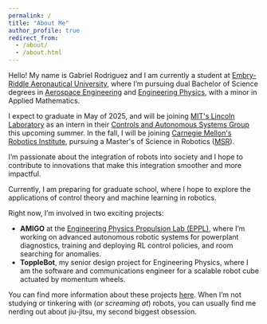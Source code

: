 ```yaml
---
permalink: /
title: "About Me"
author_profile: true
redirect_from: 
  - /about/
  - /about.html
---
```


Hello! My name is Gabriel Rodriguez and I am currently a student at [Embry-Riddle Aeronautical University](https://erau.edu/), where I’m pursuing dual Bachelor of Science degrees in [Aerospace Engineering](https://daytonabeach.erau.edu/college-engineering/aerospace) and [Engineering Physics](https://daytonabeach.erau.edu/college-arts-sciences/physical-sciences), with a minor in Applied Mathematics. 

I expect to graduate in May of 2025, and will be joining [MIT's Lincoln Laboratory](https://www.ll.mit.edu/) as an intern in their [Controls and Autonomous Systems Group](https://www.ll.mit.edu/r-d/engineering/control-and-autonomous-systems-engineering) this upcoming summer. In the fall, I will be joining [Carnegie Mellon's Robotics Institute](https://www.ri.cmu.edu/), pursuing a Master's of Science in Robotics ([MSR](https://www.ri.cmu.edu/education/academic-programs/master-of-science-robotics/)).  

I’m passionate about the integration of robots into society and I hope to contribute to innovations that make this integration smoother and more impactful. 

Currently, I am preparing for graduate school, where I hope to explore the applications of control theory and machine learning in robotics. 

Right now, I’m involved in two exciting projects:
- **AMIGO** at the [Engineering Physics Propulsion Lab (EPPL)](https://www.linkedin.com/company/eppl-erau-db), where I’m working on advanced autonomous robotic systems for powerplant diagnostics, training and deploying RL control policies, and room searching for anomalies.
- **ToppleBot**, my senior design project for Engineering Physics, where I am the software and communications engineer for a scalable robot cube actuated by momentum wheels.

You can find more information about these projects [here](https://gabearod2.github.io/projects/). When I’m not studying or tinkering with (*or screaming at*) robots, you can usually find me nerding out about jiu-jitsu, my second biggest obsession. 

